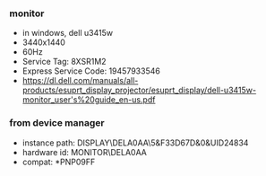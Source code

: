 ### monitor
* in windows, dell u3415w
* 3440x1440
* 60Hz
* Service Tag: 8XSR1M2
* Express Service Code: 19457933546
* <https://dl.dell.com/manuals/all-products/esuprt_display_projector/esuprt_display/dell-u3415w-monitor_user's%20guide_en-us.pdf>




### from device manager
* instance path: DISPLAY\DELA0AA\5&F33D67D&0&UID24834
* hardware id: MONITOR\DELA0AA
* compat: *PNP09FF


